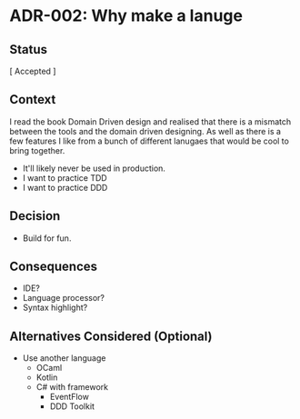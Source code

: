 # ADR-002: Why make a lanuge

## Status
[ Accepted ]

## Context
I read the book Domain Driven design and realised that there is a mismatch between the tools and the 
domain driven designing. As well as there is a few features I like from a bunch of different lanugaes
that would be cool to bring together.

* It'll likely never be used in production.
* I want to practice TDD
* I want to practice DDD

## Decision
* Build for fun.

## Consequences
* IDE?
* Language processor?
* Syntax highlight?

## Alternatives Considered (Optional)
- Use another language 
  - OCaml
  - Kotlin
  - C# with framework
    - EventFlow
    - DDD Toolkit